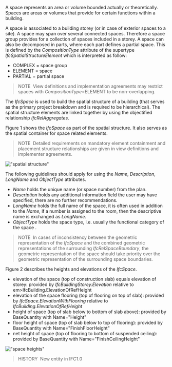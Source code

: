 A space represents an area or volume bounded actually or theoretically. Spaces are areas or volumes that provide for certain functions within a building.

A space is associated to a building storey (or in case of exterior spaces to a site). A space may span over several connected spaces. Therefore a space group provides for a collection of spaces included in a storey. A space can also be decomposed in parts, where each part defines a partial space. This is defined by the _CompositionType_ attribute of the supertype _IfcSpatialStructureElement_ which is interpreted as follow:

* COMPLEX = space group
* ELEMENT = space
* PARTIAL = partial space

> NOTE&nbsp; View definitions and implementation agreements may restrict spaces with _CompositionType_=ELEMENT to be non-overlapping.

The _IfcSpace_ is used to build the spatial structure of a building (that serves as the primary project breakdown and is required to be hierarchical). The spatial structure elements are linked together by using the objectified relationship _IfcRelAggregates_.

Figure 1 shows the _IfcSpace_ as part of the spatial structure. It also serves as the spatial container for space related elements.

> NOTE&nbsp; Detailed requirements on mandatory element containment and placement structure relationships are given in view definitions and implementer agreements.

!["spatial structure"](../../../../../../figures/ifcspace-spatialstructure.png "Figure 1 &mdash; Space composition")

The following guidelines should apply for using the _Name_, _Description_, _LongName_ and _ObjectType_ attributes.

* _Name_ holds the unique name (or space number) from the plan.
* _Description_ holds any additional information field the user may have specified, there are no further recommendations.
* _LongName_ holds the full name of the space, it is often used in addition to the _Name_, if a number is assigned to the room, then the descriptive name is exchanged as _LongName_.
* _ObjectType_ holds the space type, i.e. usually the functional category of the space .

> NOTE&nbsp; In cases of inconsistency between the geometric representation of the _IfcSpace_ and the combined geometric representations of the surrounding _IfcRelSpaceBoundary_, the geometric representation of the space should take priority over the geometric representation of the surrounding space boundaries.

Figure 2 describes the heights and elevations of the _IfcSpace_.

* elevation of the space (top of construction slab) equals elevation of storey: provided by _IfcBuildingStorey.Elevation_ relative to em>IfcBuilding.ElevationOfRefHeight
* elevation of the space flooring (top of flooring on top of slab): provided by _IfcSpace.ElevationWithFlooring_ relative to _IfcBuilding.ElevationOfRefHeight_
* height of space (top of slab below to bottom of slab above): provided by BaseQuantity with Name="Height"
* floor height of space (top of slab below to top of flooring): provided by BaseQuantity with Name="FinishFloorHeight"
* net height of space (top of flooring to bottom of suspended ceiling): provided by BaseQuantity with Name="FinishCeilingHeight"

!["space heights"](../../../../../../figures/ifcspace_heights.png "Figure 2 &mdash; Space elevations")

> HISTORY&nbsp; New entity in IFC1.0

